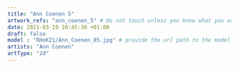 ```yaml
---
title: "Ann Coenen 5"
artwork_refs: "ann_coenen_5" # Do not touch unless you know what you are doing
date: 2021-03-19 10:45:38 +01:00
draft: false
model : "RHoK21/Ann_Coenen_05.jpg" # provide the url path to the model
artists: "Ann Coenen"
artType: "2d"
---
```

